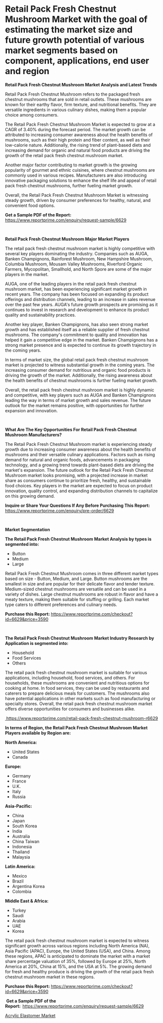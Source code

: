 <p><h1>Retail Pack Fresh Chestnut Mushroom Market with the goal of estimating the market size and future growth potential of various market segments based on component, applications, end user and region</h1></p><p><strong>Retail Pack Fresh Chestnut Mushroom Market Analysis and Latest Trends</strong></p>
<p><p>Retail Pack Fresh Chestnut Mushroom refers to the packaged fresh chestnut mushrooms that are sold in retail outlets. These mushrooms are known for their earthy flavor, firm texture, and nutritional benefits. They are versatile ingredients in various culinary dishes, making them a popular choice among consumers.</p><p>The Retail Pack Fresh Chestnut Mushroom Market is expected to grow at a CAGR of 3.40% during the forecast period. The market growth can be attributed to increasing consumer awareness about the health benefits of mushrooms, such as their high protein and fiber content, as well as their low-calorie nature. Additionally, the rising trend of plant-based diets and increasing demand for organic and natural food products are driving the growth of the retail pack fresh chestnut mushroom market.</p><p>Another major factor contributing to market growth is the growing popularity of gourmet and ethnic cuisines, where chestnut mushrooms are commonly used in various recipes. Manufacturers are also introducing innovative packaging solutions to enhance the shelf life and appeal of retail pack fresh chestnut mushrooms, further fueling market growth.</p><p>Overall, the Retail Pack Fresh Chestnut Mushroom Market is witnessing steady growth, driven by consumer preferences for healthy, natural, and convenient food options.</p></p>
<p><strong>Get a Sample PDF of the Report:&nbsp;</strong> <a href="https://www.reportprime.com/enquiry/request-sample/6629">https://www.reportprime.com/enquiry/request-sample/6629</a></p>
<p>&nbsp;</p>
<p><strong>Retail Pack Fresh Chestnut Mushroom Major Market Players</strong></p>
<p><p>The retail pack fresh chestnut mushroom market is highly competitive with several key players dominating the industry. Companies such as AUGA, Banken Champignons, Rainforest Mushroom, New Hampshire Mushroom, Columbia Mushroom, Mousam Valley Mushrooms, Riverford Organic Farmers, Mycopolitan, Smallhold, and North Spore are some of the major players in the market.</p><p>AUGA, one of the leading players in the retail pack fresh chestnut mushroom market, has been experiencing significant market growth in recent years. The company has been focused on expanding its product offerings and distribution channels, leading to an increase in sales revenue over the past few years. AUGA's future growth prospects are promising as it continues to invest in research and development to enhance its product quality and sustainability practices.</p><p>Another key player, Banken Champignons, has also seen strong market growth and has established itself as a reliable supplier of fresh chestnut mushrooms. The company's commitment to quality and innovation has helped it gain a competitive edge in the market. Banken Champignons has a strong market presence and is expected to continue its growth trajectory in the coming years.</p><p>In terms of market size, the global retail pack fresh chestnut mushroom market is projected to witness substantial growth in the coming years. The increasing consumer demand for nutritious and organic food products is driving the growth of the market. Additionally, the rising awareness about the health benefits of chestnut mushrooms is further fueling market growth.</p><p>Overall, the retail pack fresh chestnut mushroom market is highly dynamic and competitive, with key players such as AUGA and Banken Champignons leading the way in terms of market growth and sales revenue. The future outlook for the market remains positive, with opportunities for further expansion and innovation.</p></p>
<p>&nbsp;</p>
<p><strong>What Are The Key Opportunities For Retail Pack Fresh Chestnut Mushroom Manufacturers?</strong></p>
<p><p>The Retail Pack Fresh Chestnut Mushroom market is experiencing steady growth due to increasing consumer awareness about the health benefits of mushrooms and their versatile culinary applications. Factors such as rising demand for natural and organic foods, advancements in packaging technology, and a growing trend towards plant-based diets are driving the market's expansion. The future outlook for the Retail Pack Fresh Chestnut Mushroom market looks promising, with a projected increase in market share as consumers continue to prioritize fresh, healthy, and sustainable food choices. Key players in the market are expected to focus on product innovation, quality control, and expanding distribution channels to capitalize on this growing demand.</p></p>
<p><strong>Inquire or Share Your Questions If Any Before Purchasing This Report:</strong> <a href="https://www.reportprime.com/enquiry/pre-order/6629">https://www.reportprime.com/enquiry/pre-order/6629</a></p>
<p>&nbsp;</p>
<p><strong>Market Segmentation</strong></p>
<p><strong>The Retail Pack Fresh Chestnut Mushroom Market Analysis by types is segmented into:</strong></p>
<p><ul><li>Button</li><li>Medium</li><li>Large</li></ul></p>
<p><p>Retail Pack Fresh Chestnut Mushroom comes in three different market types based on size - Button, Medium, and Large. Button mushrooms are the smallest in size and are popular for their delicate flavor and tender texture. Medium-sized chestnut mushrooms are versatile and can be used in a variety of dishes. Large chestnut mushrooms are robust in flavor and have a meaty texture, making them suitable for stuffing or grilling. Each market type caters to different preferences and culinary needs.</p></p>
<p><strong>Purchase this Report:&nbsp;</strong><a href="https://www.reportprime.com/checkout?id=6629&price=3590">https://www.reportprime.com/checkout?id=6629&price=3590</a></p>
<p>&nbsp;</p>
<p><strong>The Retail Pack Fresh Chestnut Mushroom Market Industry Research by Application is segmented into:</strong></p>
<p><ul><li>Household</li><li>Food Services</li><li>Others</li></ul></p>
<p><p>The retail pack fresh chestnut mushroom market is suitable for various applications, including household, food services, and others. For households, these mushrooms are convenient and nutritious options for cooking at home. In food services, they can be used by restaurants and caterers to prepare delicious meals for customers. The mushrooms also have potential applications in other markets such as food manufacturing or specialty stores. Overall, the retail pack fresh chestnut mushroom market offers diverse opportunities for consumers and businesses alike.</p></p>
<p><a href="https://www.reportprime.com/retail-pack-fresh-chestnut-mushroom-r6629">&nbsp;https://www.reportprime.com/retail-pack-fresh-chestnut-mushroom-r6629</a></p>
<p><strong>In terms of Region, the Retail Pack Fresh Chestnut Mushroom Market Players available by Region are:</strong></p>
<p>
    <p> <strong> North America: </strong>
        <ul>
            <li>United States</li>
            <li>Canada</li>
        </ul>
        </p> 
    <p> <strong> Europe: </strong>
        <ul>
            <li>Germany</li>
            <li>France</li>
            <li>U.K.</li>
            <li>Italy</li>
            <li>Russia</li>
        </ul>
        </p> 
    <p> <strong> Asia-Pacific: </strong>
        <ul>
            <li>China</li>
            <li>Japan</li>
            <li>South Korea</li>
            <li>India</li>
            <li>Australia</li>
            <li>China Taiwan</li>
            <li>Indonesia</li>
            <li>Thailand</li>
            <li>Malaysia</li>
        </ul>
        </p> 
    <p> <strong> Latin America: </strong>
        <ul>
            <li>Mexico</li>
            <li>Brazil</li>
            <li>Argentina Korea</li>
            <li>Colombia</li>
        </ul>
        </p> 
    <p> <strong> Middle East & Africa: </strong>
        <ul>
            <li>Turkey</li>
            <li>Saudi</li>
            <li>Arabia</li>
            <li>UAE</li>
            <li>Korea</li>
        </ul>
    </p>
    </p>
<p><p>The retail pack fresh chestnut mushroom market is expected to witness significant growth across various regions including North America (NA), Asia Pacific (APAC), Europe, the United States (USA), and China. Among these regions, APAC is anticipated to dominate the market with a market share percentage valuation of 35%, followed by Europe at 25%, North America at 20%, China at 15%, and the USA at 5%. The growing demand for fresh and healthy produce is driving the growth of the retail pack fresh chestnut mushroom market in these regions.</p></p>
<p><strong>Purchase this Report: </strong><a href="https://www.reportprime.com/checkout?id=6629&price=3590">https://www.reportprime.com/checkout?id=6629&price=3590</a></p>
<p>&nbsp;<strong>Get a Sample PDF of the Report:&nbsp;&nbsp;</strong><a href="https://www.reportprime.com/enquiry/request-sample/6629">https://www.reportprime.com/enquiry/request-sample/6629</a></p>
<p><strong></strong></p>
<p><p><a href="https://silk-columnist-571.notion.site/Acrylic-Elastomer-Market-Challenges-Opportunities-and-Growth-Drivers-and-Major-Market-Players-for-db9977547561418d851878ead49418b1">Acrylic Elastomer Market</a></p></p>